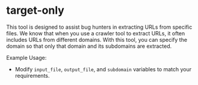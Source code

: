 # target-only
This tool is designed to assist bug hunters in extracting URLs from specific files. We know that when you use a crawler tool to extract URLs, it often includes URLs from different domains. With this tool, you can specify the domain so that only that domain and its subdomains are extracted.

Example Usage:
- Modify `input_file`, `output_file`, and `subdomain` variables to match your requirements.


